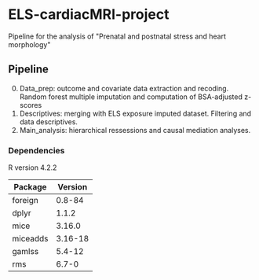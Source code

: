 # ELS-cardiacMRI-project

Pipeline for the analysis of "Prenatal and postnatal stress and heart morphology"

## Pipeline

0.  Data_prep: outcome and covariate data extraction and recoding. Random forest multiple imputation and computation of BSA-adjusted z-scores
1.  Descriptives: merging with ELS exposure imputed dataset. Filtering and data descriptives.
2.  Main_analysis: hierarchical ressessions and causal mediation analyses.

### Dependencies

R version 4.2.2

| Package  | Version |
|----------|---------|
| foreign  | 0.8-84  |
| dplyr    | 1.1.2   |
| mice     | 3.16.0  |
| miceadds | 3.16-18 |
| gamlss   | 5.4-12  |
| rms      | 6.7-0   |
